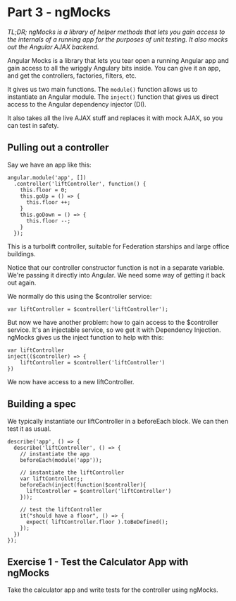 # Part 3 - ngMocks

*TL;DR; ngMocks is a library of helper methods that lets you gain access to the internals of a running app for the purposes of unit testing. It also mocks out the Angular AJAX backend.*

Angular Mocks is a library that lets you tear open a running Angular app and gain access to all the wriggly Angulary bits inside. You can give it an app, and get the controllers, factories, filters, etc.

It gives us two main functions. The `module()` function allows us to instantiate an Angular module. The `inject()` function that gives us direct access to the Angular dependency injector (DI).

It also takes all the live AJAX stuff and replaces it with mock AJAX, so you can test in safety.

## Pulling out a controller

Say we have an app like this:

```
angular.module('app', [])
  .controller('liftController', function() {
    this.floor = 0;
    this.goUp = () => {
      this.floor ++;
    }
    this.goDown = () => {
      this.floor --;
    }
  });
```

This is a turbolift controller, suitable for Federation starships and large office buildings.

Notice that our controller constructor function is not in a separate variable. We're passing it directly into Angular. We need some way of getting it back out again.

We normally do this using the $controller service:

```
var liftController = $controller('liftController');
```

But now we have another problem: how to gain access to the $controller service. It's an injectable service, so we get it with Dependency Injection. ngMocks gives us the inject function to help with this:

```
var liftController
inject(($controller) => {
    liftController = $controller('liftController')
})
```

We now have access to a new liftController.

## Building a spec

We typically instantiate our liftController in a beforeEach block. We can then test it as usual.

```
describe('app', () => {
  describe('liftController', () => {
    // instantiate the app
    beforeEach(module('app'));

    // instantiate the liftController
    var liftController;;
    beforeEach(inject(function($controller){
      liftController = $controller('liftController')
    }));

    // test the liftController
    it("should have a floor", () => {
      expect( liftController.floor ).toBeDefined();
    });
  })
});
```

## Exercise 1 - Test the Calculator App with ngMocks

Take the calculator app and write tests for the controller using ngMocks.


